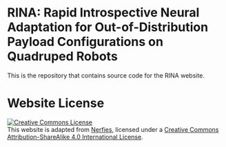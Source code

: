 # RINA: Rapid Introspective Neural Adaptation for Out-of-Distribution Payload Configurations on Quadruped Robots

This is the repository that contains source code for the RINA website.

# Website License
<a rel="license" href="http://creativecommons.org/licenses/by-sa/4.0/"><img alt="Creative Commons License" style="border-width:0" src="https://i.creativecommons.org/l/by-sa/4.0/88x31.png" /></a><br />This website is adapted from <a href="https://github.com/nerfies/nerfies.github.io">Nerfies</a>, licensed under a <a rel="license" href="http://creativecommons.org/licenses/by-sa/4.0/">Creative Commons Attribution-ShareAlike 4.0 International License</a>.
